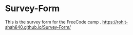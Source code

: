 # Survey-Form
This is the survey form for the FreeCode camp .
https://rohit-shah840.github.io/Survey-Form/ 
